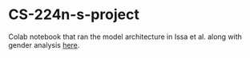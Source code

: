 # CS-224n-s-project


Colab notebook that ran the model architecture in Issa et al. along with gender analysis [here](https://colab.research.google.com/drive/13su_XpKdIMexjTtKO-kfqeoht85Sme2I#scrollTo=49uI54GhjFTE&uniqifier=1).
